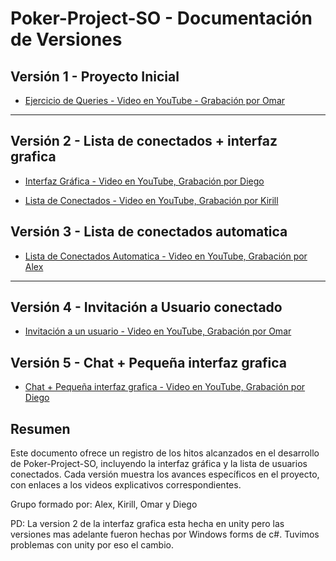 # Poker-Project-SO - Documentación de Versiones

## Versión 1 - Proyecto Inicial

- [Ejercicio de Queries - Video en YouTube - Grabación por Omar](https://www.youtube.com/watch?v=uQp3AUzeZZ0)

---

## Versión 2 - Lista de conectados + interfaz grafica

- [Interfaz Gráfica - Video en YouTube, Grabación por Diego](https://youtu.be/k3PsX1AGdEY)

- [Lista de Conectados - Video en YouTube, Grabación por Kirill](https://youtu.be/lrq0H9zfqRg)

## Versión 3 - Lista de conectados automatica

- [Lista de Conectados Automatica - Video en YouTube, Grabación por Alex](https://youtu.be/a0Ts37mjHMM)

---

## Versión 4 - Invitación a Usuario conectado

- [Invitación a un usuario - Video en YouTube, Grabación por Omar](https://youtu.be/SfmMohPnLzs)

## Versión 5 - Chat + Pequeña interfaz grafica

- [Chat + Pequeña interfaz grafica - Video en YouTube, Grabación por Diego](https://youtu.be/7AeCnWBaqSw)

## Resumen

Este documento ofrece un registro de los hitos alcanzados en el desarrollo de Poker-Project-SO, incluyendo la interfaz gráfica y la lista de usuarios conectados. Cada versión muestra los avances específicos en el proyecto, con enlaces a los videos explicativos correspondientes. 


Grupo formado por: Alex, Kirill, Omar y Diego

PD: La version 2 de la interfaz grafica esta hecha en unity pero las versiones mas adelante fueron hechas por Windows forms de c#. Tuvimos problemas con unity por eso el cambio. 
